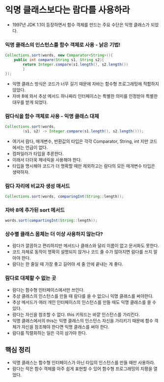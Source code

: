# 익명 클래스보다는 람다를 사용하라

- 1997년 JDK 1.1이 등장하면서 함수 객체를 만드는 주요 수단은 익명 클래스가 되었다.

### 익명 클래스의 인스턴스를 함수 객체로 사용 - 낡은 기법!

```java
Collections.sort(words, new Comparator<String>(){
    public int compare(String s1, String s2){
        return Integer.compare(s1.length(), s2.length())
        }
});
```

- 익명 클래스 방식은 코드가 너무 길기 때문에 자바는 함수형 프로그래밍에 적합하지 않았다.
- 자바 8에 와서 추상 메서드 하나짜리 인터페이스는 특별한 의미를 인정받아 특별한 대우를 받게 되었다.

### 람다식을 함수 객체로 사용 - 익명 클래스 대체

```java
Collections.sort(words,
        (s1, s2) -> Integer.compare(s1.length(), s2.length()));
```

- 여기서 람다, 매개변수, 반환값의 타입은 각각 Comparator<String>, String, int 지만 코드에서는 언급이 없다.
- 컴파일러가 타입을 추론한다.
- 이래서 더더욱 제네릭을 사용해야 한다.
- 타입을 명시해야 코드가 더 명확할 때만 제외하고는 람다의 모든 매개변수 타입은 생략하자.

### 람다 자리에 비교자 생성 매서드

```java
Collections.sort(words, comparingInt(String::length));
```

### 자바 8에 추가된 sort 메서드

```java
words.sort(compartingInt(String::length));
```

### 상수별 클래스 몸체는 더 이상 사용하지 않는다?

- 람다가 깔끔하고 편리하지만 메서드나 클래스와 달리 이름이 없고 문서화도 못한다.
- 코드 자체로 동작이 명확히 설명되지 않거나 코드 줄 수가 많아지면 람다를 쓰지 말아야 한다.
- 람다는 한 줄일 때 가장 좋고 길어야 세 줄 안에 끝내는 게 좋다.

### 람다로 대체할 수 없는 곳

- 람다는 함수형 인터페이스에서만 쓰인다.
- 추상 클래스의 인스턴스를 만들 때 람다를 쓸 수 없으니 익명 클래스를 써야한다.
- 추상 메서드가 여러 개인 인터페이스의 인스턴스를 만들 때도 익명 클래스를 쓸 수 있다.
- 람다는 자신을 참조할 수 없다. this 키워드는 바깥 인스턴스를 가리킨다.
- 익명 클래스에서의 this는 익명 클래스의 인스턴스 자신을 가리키기 때문에 함수 객체가 자신을 참조해야 한다면 익명 클래스를 써야 한다.
- 람다를 직렬화하는 일은 극히 삼가야 한다.

## 핵심 정리

- 익명 클래스는 함수형 인터페이스가 아닌 타입의 인스턴스를 만들 때만 사용하라.
- 람다는 작은 함수 객체를 아주 쉽게 표현할 수 있어 함수형 프로그래밍의 지평을 열었다.